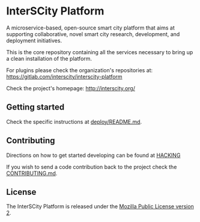 # InterSCity Platform

A microservice-based, open-source smart city platform that aims at supporting collaborative, novel smart city research, development, and deployment initiatives.

This is the core repository containing all the services necessary to bring up a clean installation of the platform.

For plugins please check the organization's repositories at: https://gitlab.com/interscity/interscity-platform

Check the project's homepage: http://interscity.org/

## Getting started

Check the specific instructions at [deploy/README.md](deploy/README.md).

## Contributing

Directions on how to get started developing can be found at [HACKING](HACKING.md)
 
If you wish to send a code contribution back to the project check the [CONTRIBUTING.md](CONTRIBUTING.md).


## License

The InterSCity Platform is released under the [Mozilla Public License version 2](https://www.mozilla.org/en-US/MPL/2.0/).
